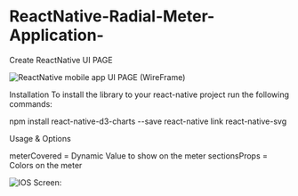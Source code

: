 # ReactNative-Radial-Meter-Application-
Create ReactNative UI PAGE

![ReactNative mobile app  UI PAGE (WireFrame)](https://github.com/VinVinay/ReactNative-Radial-Meter-Application-/blob/master/zepline.png)


Installation
To install the library to your react-native project run the following commands:

npm install react-native-d3-charts --save
react-native link react-native-svg



Usage & Options

meterCovered = Dynamic Value to show on the meter
sectionsProps = Colors on the meter


![IOS Screen:]( https://github.com/VinVinay/ReactNative-Radial-Meter-Application-/blob/master/Result.png)
